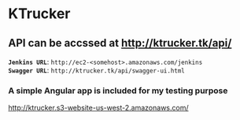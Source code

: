 # KTrucker

## API can be accssed at http://ktrucker.tk/api/   

**`Jenkins URL`**: `http://ec2-<somehost>.amazonaws.com/jenkins`    
**`Swagger URL`**: `http://ktrucker.tk/api/swagger-ui.html`

### A simple Angular app is included for my testing purpose
http://ktrucker.s3-website-us-west-2.amazonaws.com/
